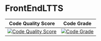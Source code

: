 # FrontEndLTTS

Code Quality Score | Code Grade
-------------------|------------
[![Code Quality Score](https://www.code-inspector.com/project/19167/score/svg)](https://frontend.code-inspector.com/public/project/19167/FrontEndLTTS/dashboard)|[![Code Grade](https://www.code-inspector.com/project/19167/status/svg)](https://frontend.code-inspector.com/public/project/19167/FrontEndLTTS/dashboard)

